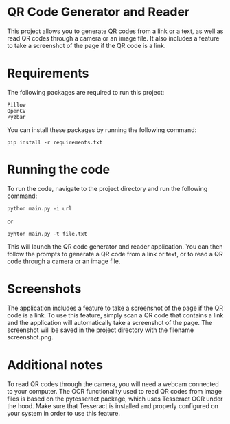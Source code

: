 # QR Code Generator and Reader

This project allows you to generate QR codes from a link or a text, as well as read QR codes through a camera or an image file. It also includes a feature to take a screenshot of the page if the QR code is a link.
# Requirements

The following packages are required to run this project:

    
    Pillow
    OpenCV
    Pyzbar

You can install these packages by running the following command:

    pip install -r requirements.txt


# Running the code

To run the code, navigate to the project directory and run the following command:

    python main.py -i url 
or
    
    pyhton main.py -t file.txt

This will launch the QR code generator and reader application. You can then follow the prompts to generate a QR code from a link or text, or to read a QR code through a camera or an image file.
# Screenshots

The application includes a feature to take a screenshot of the page if the QR code is a link. To use this feature, simply scan a QR code that contains a link and the application will automatically take a screenshot of the page. The screenshot will be saved in the project directory with the filename screenshot.png.
# Additional notes
To read QR codes through the camera, you will need a webcam connected to your computer.
The OCR functionality used to read QR codes from image files is based on the pytesseract package, which uses Tesseract OCR under the hood. Make sure that Tesseract is installed and properly configured on your system in order to use this feature.
